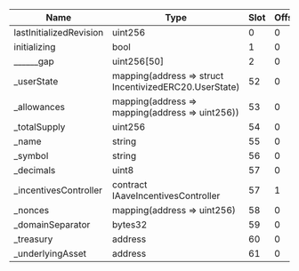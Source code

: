 | Name                    | Type                                                   | Slot | Offset | Bytes | Contract                                                    |
|-------------------------|--------------------------------------------------------|------|--------|-------|-------------------------------------------------------------|
| lastInitializedRevision | uint256                                                | 0    | 0      | 32    | src/downloads/polygon/DEFAULT_A_TOKEN_IMPL_REV_1.sol:AToken |
| initializing            | bool                                                   | 1    | 0      | 1     | src/downloads/polygon/DEFAULT_A_TOKEN_IMPL_REV_1.sol:AToken |
| ______gap               | uint256[50]                                            | 2    | 0      | 1600  | src/downloads/polygon/DEFAULT_A_TOKEN_IMPL_REV_1.sol:AToken |
| _userState              | mapping(address => struct IncentivizedERC20.UserState) | 52   | 0      | 32    | src/downloads/polygon/DEFAULT_A_TOKEN_IMPL_REV_1.sol:AToken |
| _allowances             | mapping(address => mapping(address => uint256))        | 53   | 0      | 32    | src/downloads/polygon/DEFAULT_A_TOKEN_IMPL_REV_1.sol:AToken |
| _totalSupply            | uint256                                                | 54   | 0      | 32    | src/downloads/polygon/DEFAULT_A_TOKEN_IMPL_REV_1.sol:AToken |
| _name                   | string                                                 | 55   | 0      | 32    | src/downloads/polygon/DEFAULT_A_TOKEN_IMPL_REV_1.sol:AToken |
| _symbol                 | string                                                 | 56   | 0      | 32    | src/downloads/polygon/DEFAULT_A_TOKEN_IMPL_REV_1.sol:AToken |
| _decimals               | uint8                                                  | 57   | 0      | 1     | src/downloads/polygon/DEFAULT_A_TOKEN_IMPL_REV_1.sol:AToken |
| _incentivesController   | contract IAaveIncentivesController                     | 57   | 1      | 20    | src/downloads/polygon/DEFAULT_A_TOKEN_IMPL_REV_1.sol:AToken |
| _nonces                 | mapping(address => uint256)                            | 58   | 0      | 32    | src/downloads/polygon/DEFAULT_A_TOKEN_IMPL_REV_1.sol:AToken |
| _domainSeparator        | bytes32                                                | 59   | 0      | 32    | src/downloads/polygon/DEFAULT_A_TOKEN_IMPL_REV_1.sol:AToken |
| _treasury               | address                                                | 60   | 0      | 20    | src/downloads/polygon/DEFAULT_A_TOKEN_IMPL_REV_1.sol:AToken |
| _underlyingAsset        | address                                                | 61   | 0      | 20    | src/downloads/polygon/DEFAULT_A_TOKEN_IMPL_REV_1.sol:AToken |
